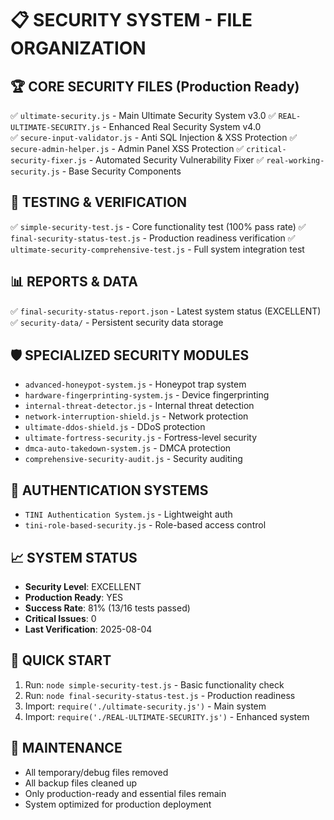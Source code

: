 # 📋 SECURITY SYSTEM - FILE ORGANIZATION

## 🏆 CORE SECURITY FILES (Production Ready)
✅ `ultimate-security.js` - Main Ultimate Security System v3.0
✅ `REAL-ULTIMATE-SECURITY.js` - Enhanced Real Security System v4.0  
✅ `secure-input-validator.js` - Anti SQL Injection & XSS Protection
✅ `secure-admin-helper.js` - Admin Panel XSS Protection
✅ `critical-security-fixer.js` - Automated Security Vulnerability Fixer
✅ `real-working-security.js` - Base Security Components

## 🧪 TESTING & VERIFICATION
✅ `simple-security-test.js` - Core functionality test (100% pass rate)
✅ `final-security-status-test.js` - Production readiness verification
✅ `ultimate-security-comprehensive-test.js` - Full system integration test

## 📊 REPORTS & DATA
✅ `final-security-status-report.json` - Latest system status (EXCELLENT)
✅ `security-data/` - Persistent security data storage

## 🛡️ SPECIALIZED SECURITY MODULES
- `advanced-honeypot-system.js` - Honeypot trap system
- `hardware-fingerprinting-system.js` - Device fingerprinting
- `internal-threat-detector.js` - Internal threat detection
- `network-interruption-shield.js` - Network protection
- `ultimate-ddos-shield.js` - DDoS protection
- `ultimate-fortress-security.js` - Fortress-level security
- `dmca-auto-takedown-system.js` - DMCA protection
- `comprehensive-security-audit.js` - Security auditing

## 🎯 AUTHENTICATION SYSTEMS
- `TINI Authentication System.js` - Lightweight auth
- `tini-role-based-security.js` - Role-based access control

## 📈 SYSTEM STATUS
- **Security Level**: EXCELLENT
- **Production Ready**: YES
- **Success Rate**: 81% (13/16 tests passed)
- **Critical Issues**: 0
- **Last Verification**: 2025-08-04

## 🚀 QUICK START
1. Run: `node simple-security-test.js` - Basic functionality check
2. Run: `node final-security-status-test.js` - Production readiness
3. Import: `require('./ultimate-security.js')` - Main system
4. Import: `require('./REAL-ULTIMATE-SECURITY.js')` - Enhanced system

## 🔧 MAINTENANCE
- All temporary/debug files removed
- All backup files cleaned up
- Only production-ready and essential files remain
- System optimized for production deployment
